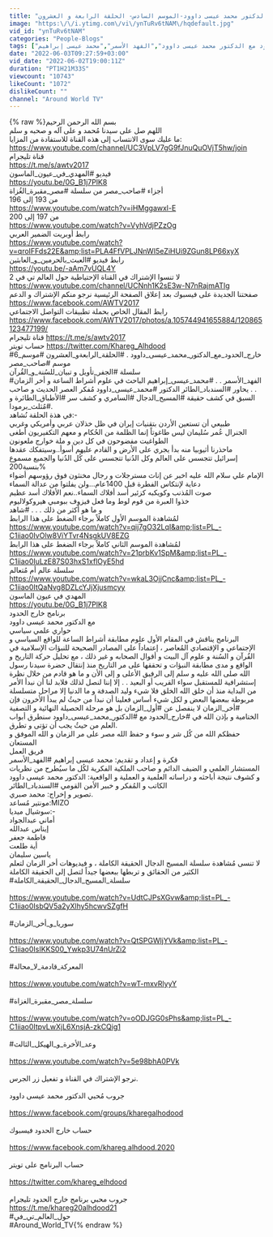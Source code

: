 ```yaml
---
title: "خارج الحدود مع الدكتور محمد عيسى داوود-الموسم السادس- الحلقة الرابعة و العشرون"
image: "https:\/\/i.ytimg.com\/vi\/ynTuRv6tNAM\/hqdefault.jpg"
vid_id: "ynTuRv6tNAM"
categories: "People-Blogs"
tags: ["خارج الحدود مع الدكتور محمد عيسى داوود","الفهد الأسمر","محمد عيسى إبراهيم"]
date: "2022-06-03T09:27:59+03:00"
vid_date: "2022-06-02T19:00:11Z"
duration: "PT1H21M33S"
viewcount: "10743"
likeCount: "1072"
dislikeCount: ""
channel: "Around World TV"
---
```

{% raw %}بسم الله الرحمن الرحيم<br />اللهم صل على سيدنا مُحمد و على آله و صحبه و سلم<br />ما عليك سوى الانتساب إلى هذه القناة للاستفادة من المزايا: <a rel="nofollow" target="blank" href="https://www.youtube.com/channel/UC3VpLV7gG9fJnuQuOVjT5hw/join">https://www.youtube.com/channel/UC3VpLV7gG9fJnuQuOVjT5hw/join</a><br />قناة تليجرام<br /><a rel="nofollow" target="blank" href="https://t.me/s/awtv2017">https://t.me/s/awtv2017</a><br />فيديو #المهدي_في_عيون_الماسون<br /><a rel="nofollow" target="blank" href="https://youtu.be/0G_B1j7PlK8">https://youtu.be/0G_B1j7PlK8</a><br />أجزاء #صاحب_مصر من سلسلة #مصر_مقبرة_الغُزاة<br />من 193 إلى 196 <br /><a rel="nofollow" target="blank" href="https://www.youtube.com/watch?v=iHMggawxl-E">https://www.youtube.com/watch?v=iHMggawxl-E</a><br />من 197 إلى 200<br /><a rel="nofollow" target="blank" href="https://www.youtube.com/watch?v=VyhVdjPZzOg">https://www.youtube.com/watch?v=VyhVdjPZzOg</a><br />رابط أوبريت الضمير العربي<br /><a rel="nofollow" target="blank" href="https://www.youtube.com/watch?v=qroIFFds22E&amp;list=PLA4FfVPLJNnWI5eZiHUi9ZGun8LP66xyX">https://www.youtube.com/watch?v=qroIFFds22E&amp;list=PLA4FfVPLJNnWI5eZiHUi9ZGun8LP66xyX</a><br />رابط فيديو #العبث_بالحرمين_و_العابثين<br /><a rel="nofollow" target="blank" href="https://youtu.be/-aAm7vUQL4Y">https://youtu.be/-aAm7vUQL4Y</a><br />لا تنسوا الإشتراك في القناة الإحتياطية حول العالم تي في 2 <a rel="nofollow" target="blank" href="https://www.youtube.com/channel/UCNnh1K2sE3w-N7nRajmATIg">https://www.youtube.com/channel/UCNnh1K2sE3w-N7nRajmATIg</a> <br />صفحتنا الجديدة على فيسبوك بعد إعلاق الصفحة الرئيسية نرجو منكم الإشتراك و الدعم <a rel="nofollow" target="blank" href="https://www.facebook.com/AWTV2017">https://www.facebook.com/AWTV2017</a><br /> رابط المقال الخاص بحملة تطبيقات التواصل الاجتماعي <a rel="nofollow" target="blank" href="https://www.facebook.com/AWTV2017/photos/a.105744941655884/120865123477199/">https://www.facebook.com/AWTV2017/photos/a.105744941655884/120865123477199/</a><br /> قناة تليجرام <a rel="nofollow" target="blank" href="https://t.me/s/awtv2017">https://t.me/s/awtv2017</a> <br />حساب تويتر <a rel="nofollow" target="blank" href="https://twitter.com/Khareg_Alhdood">https://twitter.com/Khareg_Alhdood</a><br /> #خارج_الحدود_مع_الدكتور_محمد_عيسى_داوود  . #الحلقة_الرابعةو_العشرون  #موسم_6 موسم #صاحب_مصر<br />سلسلة #الجفر_تأويل و تبيان_للسُنة_و_القُرآن<br />#الفهد_الأسمر . . #محمد_عيسى_إبراهيم الباحث في علوم أشراط الساعة و أخر الزمان . . يحاور #السندباد_الطائر الدكتور #محمد_عيسى_داوود مُفكر العصر الحديث و صاحب السبق في كشف حقيقة #المسيح_الدجال #السامري و كشف سر #الأطباق_الطائرة و #مُثلث_برمودا.<br />في هذة الحلقة نُشاهد:-<br />طبيعي أن تستعين الأردن بتقنيات إيران في ظل خذلان عربي وأمريكي وغربي<br />الجنرال عُمر سُليمان ليس طاغوتاً إنما الظلمة من الحُكام و معهم التكفيريون أطغى الطواغيت مفضوحون في كل دين و ملة خوارج ملعونون<br />ماحذرنا أثيوبيا منه بدأ يجري على الأرض و القادم عليهم أسوأ..وسيتفكك عقدها<br />إسرائيل تتجسس على العالم وكل الدُنيا تتجسس على كُل الدُنيا والجميع مسموع بنسبة200%<br />الإمام علي سلام الله عليه اخبر عن إناث مسترجلات و رجال مخنثون فوق رؤوسهم أضواء دعاية لإنتكاس الفطرة قبل 1400عام...ولن يفلتوا من عدالة السماء<br />صوت المُذنب وكويكبه كزئير أسد أفلاك السماء..نعم الأفلاك أسد عظيم<br />خذوا العبرة من قوم لوط وما فعل فيزوف ببومبي هيروكولاليوم<br />و ما هو أكثر من ذلك . . . #شاهد  <br />لمُشاهدة الموسم الأول كاملاً برجاء الضغط على هذا الرابط<br /><a rel="nofollow" target="blank" href="https://www.youtube.com/watch?v=qij7gO32LqI&amp;list=PL_-C1iiao0IvOlw8ViYTvr4NsgkUV8EZG">https://www.youtube.com/watch?v=qij7gO32LqI&amp;list=PL_-C1iiao0IvOlw8ViYTvr4NsgkUV8EZG</a><br />لمُشاهدة الموسم الثاني كاملاً برجاء الضغط على هذا الرابط<br /><a rel="nofollow" target="blank" href="https://www.youtube.com/watch?v=21prbKv1SpM&amp;list=PL_-C1iiao0IuLzE87S03hxS1xflOyE5hd">https://www.youtube.com/watch?v=21prbKv1SpM&amp;list=PL_-C1iiao0IuLzE87S03hxS1xflOyE5hd</a><br />سلسلة عالم أم مُتعالم<br /><a rel="nofollow" target="blank" href="https://www.youtube.com/watch?v=wkaL3OjjCnc&amp;list=PL_-C1iiao0ItQaNvg8DZLcYJjXjusmcyy">https://www.youtube.com/watch?v=wkaL3OjjCnc&amp;list=PL_-C1iiao0ItQaNvg8DZLcYJjXjusmcyy</a><br />المهدي في عيون الماسون<br /><a rel="nofollow" target="blank" href="https://youtu.be/0G_B1j7PlK8">https://youtu.be/0G_B1j7PlK8</a><br />برنامج خارج الحدود<br />مع الدكتور محمد عيسى داوود<br />حواري علمي سياسي<br />البرنامج يناقش في المقام الأول علوم مطابقة أشراط الساعة للواقع السياسي و الإجتماعي و الإقتصادي المُعاصر ، إعتماداً على المصادر الصحيحة للنبؤات الإسلامية في القُرآن و السُنة و علوم آل البيت و أقوال الصحابه و غير ذلك ، مع تحليل حركة التاريخ و الواقع و مدى مطابقة النبؤات و تحققها على مر التاريخ منذ إنتقال حضرة سيدنا رسول الله صلى الله عليه و سلم إلى الرفيق الأعلى و إلى الأن و ما هو قادم من خلال نظرة إستشرافية للمستقبل سواء القريب أو البعيد . . إلا إننا لنصل لذلك فلابد لنا أن نبدأ الأمر من البداية منذ أن خلق الله الخلق فلا شيء وليد الصدفة و ما الدنيا إلا مراحل متسلسلة مربوطة ببعضها البعض و لكل شيء أساس فعلينا أن نبدأ من حيثُ لم يبدأ الأخرون فإن #أخر_الزمان لا ينفصل عن #أول_الزمان بل هو مرحلة الحصيلة النهائية و التصفية الختامية و بإذن الله في #خارج_الحدود مع #الدكتور_محمد_عيسى_داوود سنطرق أبواب العلم من حيثُ يجب أن تؤتى و تطرق.<br />حفظكم الله من كُل شر و سوء و حفظ الله مصر على مر الزمان و الله الموفق و المستعان<br />فريق العمل<br />قكرة و إعداد و تقديم: محمد عيسى إبراهيم #الفهد_الأسمر<br />المستشار العلمي و الضيف الدائم و صاحب الملكية الفكرية لكُل ما سيُطرح من نظريات و كشوف نتيجة أباحثه و دراساته العلمية و العملية و الواقعية: الدكتور محمد عيسى داوود الكاتب و المُفكر و خبير الأمن القومي #السندباد_الطائر <br />تصوير و إخراج: محمد صبري.<br />مونتير مُساعد:MIZO<br />سوشيال ميديا:-<br />أماني عبدالجواد<br />إيناس عبدالله<br />فاطمة جعفر<br />أية طلعت<br />ياسين سليمان<br />لا تنسى مُشاهدة سلسلة المسيح الدجال الحقيقة الكاملة ، و فيديوهات أخر الزمان لتعلم الكثير من الحقائق و تربطها ببعضها جيداً لتصل إلى الحقيقة الكاملة<br />#سلسلة_المسيح_الدجال_الحقيقة_الكاملة<br /><br /><a rel="nofollow" target="blank" href="https://www.youtube.com/watch?v=UdtCJPsXGvw&amp;list=PL_-C1iiao0IsbQV5a2yXlhy5hcwvSZgfH">https://www.youtube.com/watch?v=UdtCJPsXGvw&amp;list=PL_-C1iiao0IsbQV5a2yXlhy5hcwvSZgfH</a><br /><br />#سوريا_و_أخر_الزمان<br /><br /><a rel="nofollow" target="blank" href="https://www.youtube.com/watch?v=QtSPGWljYVk&amp;list=PL_-C1iiao0IsIKKS00_Ywkp3U74nUrZi2">https://www.youtube.com/watch?v=QtSPGWljYVk&amp;list=PL_-C1iiao0IsIKKS00_Ywkp3U74nUrZi2</a><br /><br />#المعركة_قادمة_لا_محالة<br /><br /><a rel="nofollow" target="blank" href="https://www.youtube.com/watch?v=wT-mxvRlyyY">https://www.youtube.com/watch?v=wT-mxvRlyyY</a><br /><br />#سلسلة_مصر_مقبرة_الغزاة<br /><br /><a rel="nofollow" target="blank" href="https://www.youtube.com/watch?v=oODJGG0sPhs&amp;list=PL_-C1iiao0ItpvLwXjL6XnsjA-zkCQig1">https://www.youtube.com/watch?v=oODJGG0sPhs&amp;list=PL_-C1iiao0ItpvLwXjL6XnsjA-zkCQig1</a><br /><br />#وعد_الأخرة_و_الهيكل_الثالث<br /><br /><a rel="nofollow" target="blank" href="https://www.youtube.com/watch?v=5e98bhA0PVk">https://www.youtube.com/watch?v=5e98bhA0PVk</a><br /><br />نرجو الإشتراك في القناة و تفعيل زر الجرس.<br /><br />جروب مُحبي الدكتور محمد عيسى داوود<br /><br /><a rel="nofollow" target="blank" href="https://www.facebook.com/groups/kharegalhodood">https://www.facebook.com/groups/kharegalhodood</a><br /><br />حساب خارج الحدود فيسبوك<br /><br /><a rel="nofollow" target="blank" href="https://www.facebook.com/khareg.alhdood.2020">https://www.facebook.com/khareg.alhdood.2020</a><br /><br />حساب البرنامج على تويتر<br /><br /><a rel="nofollow" target="blank" href="https://twitter.com/khareg_elhdood">https://twitter.com/khareg_elhdood</a><br /><br />جروب محبي برنامج خارج الحدود تليجرام  <br /><a rel="nofollow" target="blank" href="https://t.me/khareg20alhdood21">https://t.me/khareg20alhdood21</a><br />#حول_العالم_تي_في<br />#Around_World_TV{% endraw %}
